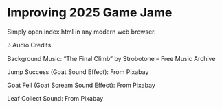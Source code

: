 ﻿# Improving 2025 Game Jame

Simply open index.html in any modern web browser.

🎶 Audio Credits

Background Music:
“The Final Climb” by Strobotone – Free Music Archive

Jump Success (Goat Sound Effect):
From Pixabay

Goat Fell (Goat Scream Sound Effect):
From Pixabay

Leaf Collect Sound:
From Pixabay